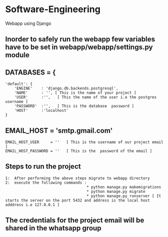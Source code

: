 # Software-Engineering
Webapp using Django 
## Inorder to safely run the webapp few variables have to be set in webapp/webapp/settings.py  module ##

## DATABASES = {
    'default': {
        'ENGINE'    : 'django.db.backends.postgresql',
        'NAME'      : '', [ This is the name of your project ]
        'USER'      :'',   [ This the name of the user i.e the postgres username ]
        'PASSWORD'  :'',   [ This is the database  password ]
        'HOST'      :'localhost'
    }


##  EMAIL_HOST          = 'smtp.gmail.com' 
	EMAIL_HOST_USER     = ''   [ This is the username of our project email ]
	EMAIL_HOST_PASSWORD = ''   [ This is the  password of the email ]
##




## Steps to run the project
	1:  After performing the above steps migrate to webapp directory 
	2:  execute the following commands :
										* python manage.py makemigrations
										* python manage.py migrate
										* python manage.py runserver [ It starts the server on the port 5432 and address is the local host adddress i.e 127.0.0.1 ]

## The credentials for the project email will be shared in the whatsapp group ##
